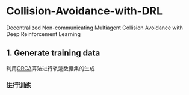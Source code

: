 # Collision-Avoidance-with-DRL
Decentralized Non-communicating Multiagent Collision Avoidance with Deep Reinforcement Learning

## 1. Generate training data
  利用[ORCA](http://www.meltycriss.com/2017/01/14/paper-orca/)算法进行轨迹数据集的生成

### 进行训练

